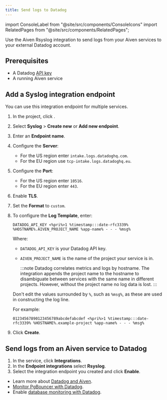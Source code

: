 ```yaml
---
title: Send logs to Datadog
---
```


import ConsoleLabel from "@site/src/components/ConsoleIcons"
import RelatedPages from "@site/src/components/RelatedPages";

Use the Aiven Rsyslog integration to send logs from your Aiven services to your external Datadog account.

## Prerequisites

- A Datadog [API key](https://docs.datadoghq.com/account_management/api-app-keys/)
- A running Aiven service

## Add a Syslog integration endpoint

You can use this integration endpoint for multiple services.

1.  In the project, click <ConsoleLabel name="integration endpoints"/>.
1.  Select **Syslog** > **Create new** or **Add new endpoint**.
1.  Enter an **Endpoint name**.
1.  Configure the **Server**:
      - For the US region enter `intake.logs.datadoghq.com`.
      - For the EU region use `tcp-intake.logs.datadoghq.eu`.
1.  Configure the **Port**:
      - For the US region enter `10516`.
      - For the EU region enter `443`.
1.  Enable **TLS**.
1.  Set the **Format** to `custom`.
1.  To configure the **Log Template**, enter:
    ```text
    DATADOG_API_KEY <%pri%>1 %timestamp:::date-rfc3339% %HOSTNAME%.AIVEN_PROJECT_NAME %app-name% - - - %msg%
    ```
    Where:
    - `DATADOG_API_KEY` is your Datadog API key.
    - `AIVEN_PROJECT_NAME` is the name of the project your service is in.

      :::note
      Datadog correlates metrics and logs by hostname. The integration
      appends the project name to the hostname to disambiguate between services
      with the same name in different projects. However, without the project name
      no log data is lost.
      :::

    Don't edit the values surrounded by `%`, such as `%msg%`, as these are used in
    constructing the log line.

    For example:
    ```text
    01234567890123456789abcdefabcdef <%pri%>1 %timestamp:::date-rfc3339% %HOSTNAME%.example-project %app-name% - - - %msg%
    ```

1.  Click **Create**.

## Send logs from an Aiven service to Datadog

1.  In the service, click **Integrations**.
1.  In the **Endpoint integrations** select **Rsyslog**.
1.  Select the integration endpoint you created and click **Enable**.

<RelatedPages/>

- Learn more about [Datadog and Aiven](/docs/integrations/datadog).
- [Monitor PgBouncer with Datadog](/docs/products/postgresql/howto/monitor-pgbouncer-with-datadog).
- Enable
  [database monitoring with Datadog](/docs/products/postgresql/howto/monitor-database-with-datadog).
